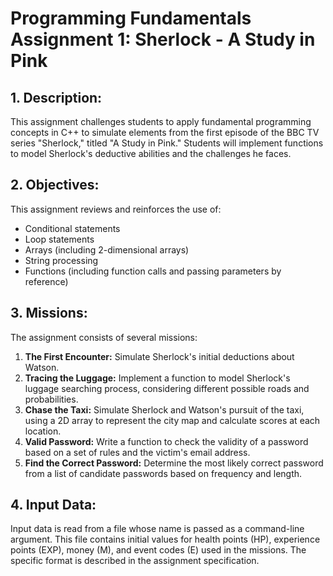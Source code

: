 # Programming Fundamentals Assignment 1: Sherlock - A Study in Pink

## 1. Description:

This assignment challenges students to apply fundamental programming concepts in C++ to simulate elements from the first episode of the BBC TV series "Sherlock," titled "A Study in Pink."  Students will implement functions to model Sherlock's deductive abilities and the challenges he faces.

## 2. Objectives:

This assignment reviews and reinforces the use of:

*   Conditional statements
*   Loop statements
*   Arrays (including 2-dimensional arrays)
*   String processing
*   Functions (including function calls and passing parameters by reference)

## 3. Missions:

The assignment consists of several missions:

1.  **The First Encounter:** Simulate Sherlock's initial deductions about Watson.
2.  **Tracing the Luggage:** Implement a function to model Sherlock's luggage searching process, considering different possible roads and probabilities.
3.  **Chase the Taxi:** Simulate Sherlock and Watson's pursuit of the taxi, using a 2D array to represent the city map and calculate scores at each location.
4.  **Valid Password:** Write a function to check the validity of a password based on a set of rules and the victim's email address.
5.  **Find the Correct Password:** Determine the most likely correct password from a list of candidate passwords based on frequency and length.

## 4. Input Data:

Input data is read from a file whose name is passed as a command-line argument. This file contains initial values for health points (HP), experience points (EXP), money (M), and event codes (E) used in the missions. The specific format is described in the assignment specification.



